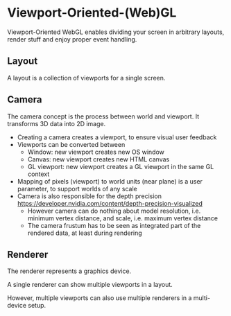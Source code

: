 # Viewport-Oriented-(Web)GL

Viewport-Oriented WebGL enables dividing your screen in arbitrary layouts, render stuff and enjoy proper event handling.

## Layout

A layout is a collection of viewports for a single screen.

## Camera

The camera concept is the process between world and viewport. It transforms 3D data into 2D image.

- Creating a camera creates a viewport, to ensure visual user feedback
- Viewports can be converted between
  - Window: new viewport creates new OS window
  - Canvas: new viewport creates new HTML canvas
  - GL viewport: new viewport creates a GL viewport in the same GL context
- Mapping of pixels (viewport) to world units (near plane) is a user parameter, to support worlds of any scale 
- Camera is also responsible for the depth precision https://developer.nvidia.com/content/depth-precision-visualized
  - However camera can do nothing about model resolution, i.e. minimum vertex distance, and scale, i.e. maximum vertex distance
  - The camera frustum has to be seen as integrated part of the rendered data, at least during rendering

## Renderer

The renderer represents a graphics device.

A single renderer can show multiple viewports in a layout.

However, multiple viewports can also use multiple renderers in a multi-device setup.

